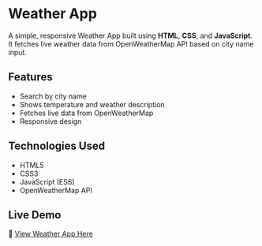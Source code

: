 # Weather App

A simple, responsive Weather App built using **HTML**, **CSS**, and **JavaScript**.  
It fetches live weather data from OpenWeatherMap API based on city name input.

## Features
- Search by city name
- Shows temperature and weather description
- Fetches live data from OpenWeatherMap
- Responsive design

## Technologies Used
- HTML5
- CSS3
- JavaScript (ES6)
- OpenWeatherMap API

## Live Demo
🔗 [View Weather App Here](https://your-netlify-link.netlify.app)
